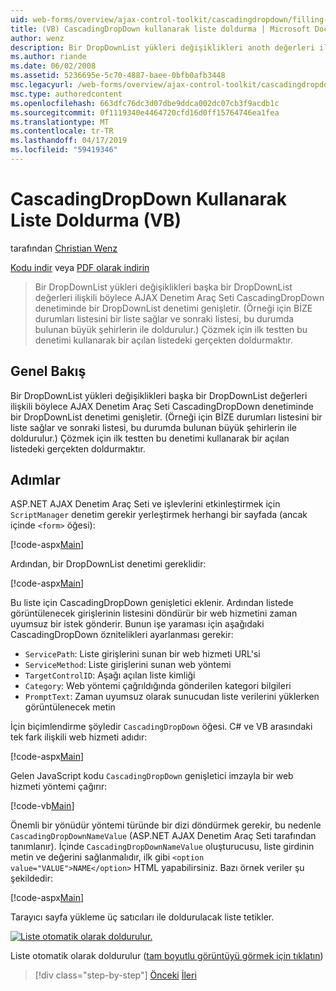 ```yaml
---
uid: web-forms/overview/ajax-control-toolkit/cascadingdropdown/filling-a-list-using-cascadingdropdown-vb
title: (VB) CascadingDropDown kullanarak liste doldurma | Microsoft Docs
author: wenz
description: Bir DropDownList yükleri değişiklikleri anoth değerleri ilişkili böylece AJAX Denetim Araç Seti CascadingDropDown denetiminde bir DropDownList denetimi genişletir...
ms.author: riande
ms.date: 06/02/2008
ms.assetid: 5236695e-5c70-4887-baee-0bfb0afb3448
msc.legacyurl: /web-forms/overview/ajax-control-toolkit/cascadingdropdown/filling-a-list-using-cascadingdropdown-vb
msc.type: authoredcontent
ms.openlocfilehash: 663dfc76dc3d07dbe9ddca002dc07cb3f9acdb1c
ms.sourcegitcommit: 0f1119340e4464720cfd16d0ff15764746ea1fea
ms.translationtype: MT
ms.contentlocale: tr-TR
ms.lasthandoff: 04/17/2019
ms.locfileid: "59419346"
---
```

# <a name="filling-a-list-using-cascadingdropdown-vb"></a>CascadingDropDown Kullanarak Liste Doldurma (VB)

tarafından [Christian Wenz](https://github.com/wenz)

[Kodu indir](http://download.microsoft.com/download/9/0/7/907760b1-2c60-4f81-aeb6-ca416a573b0d/cascadingdropdown0.vb.zip) veya [PDF olarak indirin](http://download.microsoft.com/download/2/d/c/2dc10e34-6983-41d4-9c08-f78f5387d32b/cascadingdropdown0VB.pdf)

> Bir DropDownList yükleri değişiklikleri başka bir DropDownList değerleri ilişkili böylece AJAX Denetim Araç Seti CascadingDropDown denetiminde bir DropDownList denetimi genişletir. (Örneği için BİZE durumları listesini bir liste sağlar ve sonraki listesi, bu durumda bulunan büyük şehirlerin ile doldurulur.) Çözmek için ilk testten bu denetimi kullanarak bir açılan listedeki gerçekten doldurmaktır.


## <a name="overview"></a>Genel Bakış

Bir DropDownList yükleri değişiklikleri başka bir DropDownList değerleri ilişkili böylece AJAX Denetim Araç Seti CascadingDropDown denetiminde bir DropDownList denetimi genişletir. (Örneği için BİZE durumları listesini bir liste sağlar ve sonraki listesi, bu durumda bulunan büyük şehirlerin ile doldurulur.) Çözmek için ilk testten bu denetimi kullanarak bir açılan listedeki gerçekten doldurmaktır.

## <a name="steps"></a>Adımlar

ASP.NET AJAX Denetim Araç Seti ve işlevlerini etkinleştirmek için `ScriptManager` denetim gerekir yerleştirmek herhangi bir sayfada (ancak içinde `<form>` öğesi):

[!code-aspx[Main](filling-a-list-using-cascadingdropdown-vb/samples/sample1.aspx)]

Ardından, bir DropDownList denetimi gereklidir:

[!code-aspx[Main](filling-a-list-using-cascadingdropdown-vb/samples/sample2.aspx)]

Bu liste için CascadingDropDown genişletici eklenir. Ardından listede görüntülenecek girişlerinin listesini döndürür bir web hizmetini zaman uyumsuz bir istek gönderir. Bunun işe yaraması için aşağıdaki CascadingDropDown öznitelikleri ayarlanması gerekir:

- `ServicePath`: Liste girişlerini sunan bir web hizmeti URL'si
- `ServiceMethod`: Liste girişlerini sunan web yöntemi
- `TargetControlID`: Aşağı açılan liste kimliği
- `Category`: Web yöntemi çağrıldığında gönderilen kategori bilgileri
- `PromptText`: Zaman uyumsuz olarak sunucudan liste verilerini yüklerken görüntülenecek metin

İçin biçimlendirme şöyledir `CascadingDropDown` öğesi. C# ve VB arasındaki tek fark ilişkili web hizmeti adıdır:

[!code-aspx[Main](filling-a-list-using-cascadingdropdown-vb/samples/sample3.aspx)]

Gelen JavaScript kodu `CascadingDropDown` genişletici imzayla bir web hizmeti yöntemi çağırır:

[!code-vb[Main](filling-a-list-using-cascadingdropdown-vb/samples/sample4.vb)]

Önemli bir yönüdür yöntemi türünde bir dizi döndürmek gerekir, bu nedenle `CascadingDropDownNameValue` (ASP.NET AJAX Denetim Araç Seti tarafından tanımlanır). İçinde `CascadingDropDownNameValue` oluşturucusu, liste girdinin metin ve değerini sağlanmalıdır, ilk gibi `<option value="VALUE">NAME</option>` HTML yapabilirsiniz. Bazı örnek veriler şu şekildedir:

[!code-aspx[Main](filling-a-list-using-cascadingdropdown-vb/samples/sample5.aspx)]

Tarayıcı sayfa yükleme üç satıcıları ile doldurulacak liste tetikler.


[![Liste otomatik olarak doldurulur.](filling-a-list-using-cascadingdropdown-vb/_static/image2.png)](filling-a-list-using-cascadingdropdown-vb/_static/image1.png)

Liste otomatik olarak doldurulur ([tam boyutlu görüntüyü görmek için tıklatın](filling-a-list-using-cascadingdropdown-vb/_static/image3.png))

> [!div class="step-by-step"]
> [Önceki](using-auto-postback-with-cascadingdropdown-cs.md)
> [İleri](using-cascadingdropdown-with-a-database-vb.md)
